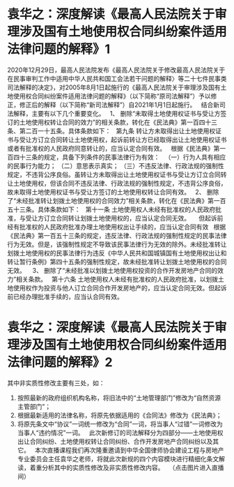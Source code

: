 # 袁华之：深度解读《最高人民法院关于审理涉及国有土地使用权合同纠纷案件适用法律问题的解释》1

2020年12月29日，最高人民法院发布《最高人民法院关于修改最高人民法院关于在民事审判工作中适用中华人民共和国工会法若干问题的解释〉等二十七件民事类司法解释的决定》，对2005年8月1日起施行的《最高人民法院关于审理涉及国有土地使用权合同纠纷案件适用法律问题的解释》（以下简称“原司法解释”）予以修正，修正后的解释（以下简称“新司法解释”）自2021年1月1日起施行。
 
结合新司法解释，主要有以下几个重要变化。
 
1、 删除“未取得土地使用权证书与受让方签订的土地使用权转让合同的效力”的相关条款，转化在《民法典》第一百四十三条、第二百一十五条。具体条款如下：
 
第九条 转让方未取得出让土地使用权证书与受让方订立合同转让土地使用权，起诉前转让方已经取得出让土地使用权证书或者有批准权的人民政府同意转让的，应当认定合同有效。
 
根据《民法典》第一百四十三条的规定，具备下列条件的民事法律行为有效：
 
（一）行为人具有相应的民事行为能力；
（二）意思表示真实；
（三）不违反法律、行政法规的强制性规定，不违背公序良俗。虽转让方未取得出让土地使用权证书与受让方订立合同转让土地使用权，但该合同不违反法律、行政法规的强制性规定，不违背公序良俗，故未取得土地使用权证书与受让方签订的土地使用权转让合同有效。
 
2、 删除了“未经批准转让划拨土地使用权的合同效力”相关条款，转化在《民法典》第一百五十三条。具体条款如下：
 
第十一条 土地使用权人未经有批准权的人民政府批准，与受让方订立合同转让划拨土地使用权的，应当认定合同无效。  
 
但起诉前经有批准权的人民政府批准办理土地使用权出让手续的，应当认定合同有效
 
根据《民法典》第一百五十三条的规定，违反法律、行政法规的强制性规定的民事法律行为无效。但是，该强制性规定不导致该民事法律行为无效的除外。未经批准转让划拨土地使用权的民事法律行为违反《中华人民共和国城镇国有土地使用权出让和转让暂行条例》第四十五条的强制性规定，故未经批准转让划拨土地使用权的合同无效。 
 
3、 删除了“未经批准以划拨土地使用权投资的合作开发房地产合同的效力”相关条款。
 
第十六条 土地使用权人未经有批准权的人民政府批准，以划拨土地使用权作为投资与他人订立合同合作开发房地产的，应当认定合同无效。但起诉前已经办理批准手续的，应当认合同有效。
 


# 袁华之：深度解读《最高人民法院关于审理涉及国有土地使用权合同纠纷案件适用法律问题的解释》2

其中非实质性修改主要有三处，如：
1. 按照最新的政府组织机构名称，将旧法中的“土地管理部门”修改为“自然资源主管部门”；
2. 根据最新适用的法律名称，将原先依据适用的《合同法》修改为《民法典》；
3. 将原先条文中“协议”一词统一修改为“合同”一词，将当事人“过错”一词修改为当事人“违约情况”一词。
 
此次新修订的司法解释分为四部分——土地使用权出让合同纠纷、土地使用权转让合同纠纷、合作开发房地产合同纠纷以及其它。
 
本次直播课程我们再次隆重邀请到中华全国律师协会建设工程与房地产专业委员会主任袁华之老师，将就此次新规的四个内容模块进行精细化条文解读，着重分析其中的实质性修改及非实质性修改内容。
 
（点击图片进入直播间）


